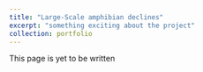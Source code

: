 ```yaml
---
title: "Large-Scale amphibian declines"
excerpt: "something exciting about the project"
collection: portfolio
---
```


This page is yet to be written